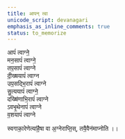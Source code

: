 ```yaml
---
title: आपन् त्वा
unicode_script: devanagari
emphasis_as_inline_comments: true
status: to_memorize
---
```


आपं॑ त्वाग्ने॒  
मन॒सापं॑ त्वाग्ने॒  
तप॒सापं॑ त्वाग्ने  
दी॒ख्षयापं॑ त्वाग्न  
उप॒सद्भि॒रापं॑ त्वाग्ने  
सु॒त्ययापं॑ त्वाग्ने॒  
दख्षि॑णाभि॒रापं॑ त्वाग्ने  
ऽवभृ॒थेनापं॑ त्वाग्ने  
व॒शयापं॑ त्वाग्ने

स्वगाका॒रेणेत्या॑है॒षा वा अ॒ग्नेराप्ति॒स्, तयै॒वैन॑माप्नोति ।।